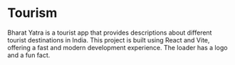 # Tourism
Bharat Yatra is a tourist app that provides descriptions about different tourist destinations in India. This project is built using React and Vite, offering a fast and modern development experience.  The loader has a logo and a fun fact.
